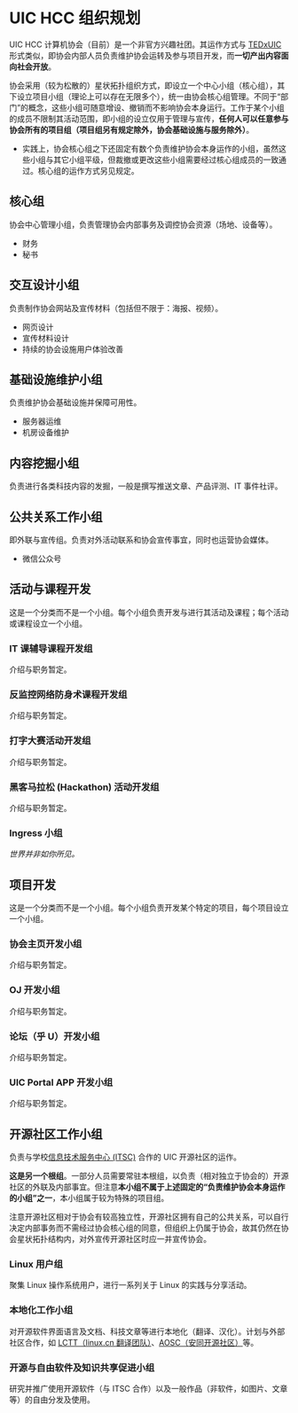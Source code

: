 # UIC HCC 组织规划

UIC HCC 计算机协会（目前）是一个非官方兴趣社团。其运作方式与 [TEDxUIC](https://tedxuic.com) 形式类似，即协会内部人员负责维护协会运转及参与项目开发，而**一切产出内容面向社会开放**。

协会采用（较为松散的）星状拓扑组织方式，即设立一个中心小组（核心组），其下设立项目小组（理论上可以存在无限多个），统一由协会核心组管理。不同于“部门”的概念，这些小组可随意增设、撤销而不影响协会本身运行。工作于某个小组的成员不限制其活动范围，即小组的设立仅用于管理与宣传，**任何人可以任意参与协会所有的项目组（项目组另有规定除外，协会基础设施与服务除外）**。
  -  实践上，协会核心组之下还固定有数个负责维护协会本身运作的小组，虽然这些小组与其它小组平级，但裁撤或更改这些小组需要经过核心组成员的一致通过。核心组的运作方式另见规定。

## 核心组

协会中心管理小组，负责管理协会内部事务及调控协会资源（场地、设备等）。

- 财务
- 秘书

## 交互设计小组

负责制作协会网站及宣传材料（包括但不限于：海报、视频）。

- 网页设计
- 宣传材料设计
- 持续的协会设施用户体验改善

## 基础设施维护小组

负责维护协会基础设施并保障可用性。

- 服务器运维
- 机房设备维护

## 内容挖掘小组

负责进行各类科技内容的发掘，一般是撰写推送文章、产品评测、IT 事件社评。

## 公共关系工作小组

即外联与宣传组。负责对外活动联系和协会宣传事宜，同时也运营协会媒体。

- 微信公众号

## 活动与课程开发

这是一个分类而不是一个小组。每个小组负责开发与进行其活动及课程；每个活动或课程设立一个小组。

### IT 课辅导课程开发组

介绍与职务暂定。

### 反监控网络防身术课程开发组

介绍与职务暂定。

### 打字大赛活动开发组

介绍与职务暂定。

### 黑客马拉松 (Hackathon) 活动开发组

介绍与职务暂定。

### Ingress 小组

_世界并非如你所见。_

## 项目开发

这是一个分类而不是一个小组。每个小组负责开发某个特定的项目，每个项目设立一个小组。

### 协会主页开发小组

介绍与职务暂定。

### OJ 开发小组

介绍与职务暂定。

### 论坛（乎 U）开发小组

介绍与职务暂定。

### UIC Portal APP 开发小组

介绍与职务暂定。

## 开源社区工作小组

负责与学校[信息技术服务中心 (ITSC)](http://itsc.uic.edu.hk/en) 合作的 UIC 开源社区的运作。

**这是另一个根组**。一部分人员需要常驻本根组，以负责（相对独立于协会的）开源社区的外联及内部事宜。但注意**本小组不属于上述固定的“负责维护协会本身运作的小组”之一**，本小组属于较为特殊的项目组。

注意开源社区相对于协会有较高独立性，开源社区拥有自己的公共关系，可以自行决定内部事务而不需经过协会核心组的同意，但组织上仍属于协会，故其仍然在协会星状拓扑结构内，对外宣传开源社区时应一并宣传协会。

### Linux 用户组

聚集 Linux 操作系统用户，进行一系列关于 Linux 的实践与分享活动。

### 本地化工作小组

对开源软件界面语言及文档、科技文章等进行本地化（翻译、汉化）。计划与外部社区合作，如 [LCTT（linux.cn 翻译团队）](https://linux.cn/lctt)、[AOSC（安同开源社区）](https://aosc.io)等。

### 开源与自由软件及知识共享促进小组

研究并推广使用开源软件（与 ITSC 合作）以及一般作品（非软件，如图片、文章等）的自由分发及使用。
